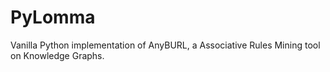 # PyLomma
Vanilla Python implementation of AnyBURL, a Associative Rules Mining tool on Knowledge Graphs.

